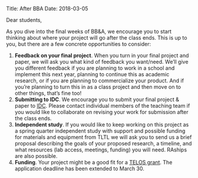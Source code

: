 Title: After BBA
Date: 2018-03-05

Dear students, 

As you dive into the final weeks of BB&A, we encourage you to start thinking about where your project will go after the class ends. This is up to you, but there are a few concrete opportunities to consider:

1. **Feedback on your final project**. When you turn in your final project and paper, we will ask you what kind of feedback you want/need. We’ll give you different feedback if you are planning to work in a school and implement this next year, planning to continue this as academic research, or if you are planning to commercialize your product. And if you’re planning to turn this in as a class project and then move on to other things, that’s fine too! 
2. **Submitting to IDC**. We encourage you to submit your final project & paper to [IDC](http://idc-2018.org/). Please contact individual members of the teaching team if you would like to collaborate on revising your work for submission after the class ends. 
3. **Independent study**. If you would like to keep working on this project as a spring quarter independent study with support and possible funding for materials and equipment from TLTL we will ask you to send us a brief proposal describing the goals of your proposed research, a timeline, and what resources (lab access, meetings, funding) you will need. RAships are also possible.
4. **Funding**. Your project might be a good fit for a [TELOS grant](https://telos.stanford.edu/funding-opportunities). The application deadline has been extended to March 30. 
